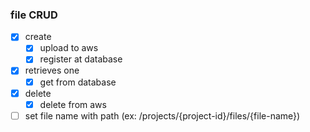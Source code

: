 ### file CRUD

- [X] create
  - [X] upload to aws
  - [X] register at database
- [X] retrieves one
  - [X] get from database
- [X] delete
    - [X] delete from aws
- [ ] set file name with path (ex: /projects/{project-id}/files/{file-name})
